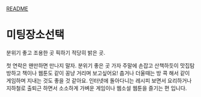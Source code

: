 [README](../README.md)

# 미팅장소선택
분위기 좋고 조용한 곳 픽하기
적당히 밝은 곳.

첫 연락은 왠만하면 만나지 말자.
분위기 좋은 곳 가자
주말에 손잡고 산책하듯이 맛집탐방하고 책이나 웹툰도 같이 꽁냥 거리며 보고싶어요!
춥거나 더울때는 방 콕 해서 같이 게임하며 지내는 것도 좋을 것   같아요.
인터넷에 돌아다니는 레시피 보면서 요리하거나 지하철로 출퇴근 하면서 소소하게 가벼운 게임이나 웹소설 웹툰을 즐기는 편 입니다.